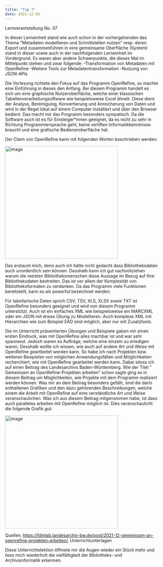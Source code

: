 ```yaml
---
title: "Tag 7"
date: 2021-12-03
---
```


Lernverantstaltung No. 07

In dieser Lerneinheit stand wie auch schon in der vorhergehenden das Thema "Metadaten modellieren und Schnittstellen nutzen" resp. deren Export und zusammenführen in eine gemeinsame Oberfläche (System) stand in dieser sowie auch in der nachfolgenden Lerneinheit im Vordergrund. Es waren aber andere Schwerpunkte, die dieses Mal im Mittelpunkt stehen und zwar folgende:
-Transformation von Metadaten mit OpenRefine
-Weitere Tools zur Metadatentransformation
-Nutzung von JSON-APIs

Die Vorlesung richtete den Fokus auf das Programm OpenRefine, so machte eine Einführung in dieses den Anfang. Bei diesem Programm handelt es sich um eine graphische Nutzeroberfläche, welche einer klassischen Tabellenverarbeitungsoftware wie beispielsweise Excel ähnelt. Diese dient der Analyse, Bereiniguing, Konvertierung und Anreicherung von Daten und wird in der Regel lokal auf einem Computer installiert und über den Browser bedient. Das macht mir das Programm besonders sympatisch. Da die Software auch ist es für Einsteiger*innen geeignet, da es nicht zu sehr in Richtung Programmiersprache geht, keine vertiften Informatikkenntnisse braucht und eine grafische Bedieneroberfläche hat. 

Der Claim von OpenRefine kann mit folgenden Worten beschrieben werden: 

 <img width="370" alt="image" src="https://user-images.githubusercontent.com/91735645/151656258-557e418d-f792-422a-b61a-f2644d7fdbe2.png">

 

Das erstaunt mich, denn auch ich hätte nicht gedacht dass Bibliotheksdaten auch unordentlich sein können. Desshalb kann ich gut nachvollziehen warum die meisten Bibliotheksmenschen diese Aussage im Bezug auf Ihre Bibliotheksdaten bestreiten. Das ist vor allem der Komplexität von Bibliotheksformaten zu verdanken. Da das Programm viele Funktionen bereitstellt, kann es als powerful bezeichnet werden. 

Für tabellarische Daten sprich CSV, TSV, XLS, XLSX sowie TXT ist OpenRefine besonders geeignet und wird von diesem Programm unterstützt. Auch ist ein einfaches XML wie beispielsweise ein MARCXML oder ein JSON mit etwas Übung zu Modellieren. Auch komplexe XML mit Hierarchien wie zum Beispiel EAD sind möglich, aber nur mit Zusatztools. 

Die im Unterricht präsentierten Übungen und Beispiele gaben mir einen ersten Eindruck, was mit OpenRefine alles machbar ist und war sehr spannend. Jedoch waren es Aufträge, welche eine einzeln zu erledigen waren. Desshalb wollte ich wissen, wie auch auf andere Art und Weise mit OpenRefine geartbeitet werden kann. So habe ich nach Projekten bzw. weiteren Beispielen von möglichen Anwendungsfällen und Möglichkeiten recherchiert, wie mit OpenRefine gearbeitet werden kann. Dabei stiess ich auf einen Beitrag des Landesarchivs Baden-Württemberg. Wie der Titel " Gemeinsam an OpenRefine-Projekten arbeiten" schon sagte ging es in diesem Beitrag um Möglichkeiten, wie Projekte mit dem Programm realisiert werden können. Was mir an dem Beitrag besonders gefällt, sind die darin enthaltenen Grafiken und den dazu gehörenden Beschreibungen, welche einem die Arbeit mit OpenRefine auf eine verständliche Art und Weise veranschaulichen. Was ich aus diesem Beitrag mitgenommen habe, ist dass auch paralleles arbeiten mit OpenRefine möglich ist. Dies veranschaulicht die folgende Grafik gut: 

<img width="371" alt="image" src="https://user-images.githubusercontent.com/91735645/151656272-6774816c-3e02-4cb8-9113-2ac93605beed.png">

 
Quellen: https://fdmlab.landesarchiv-bw.de/post/2021-12-gemeinsam-an-openrefine-projekten-arbeiten/, Unterrichtunterlagen

Diese Unterrichtslektion öffmete mir die Augen wieder ein Stück mehr und liess mich wiederholt die vielfältigkeit der Bibliotheks- und Archivsinformatik erkennen. 



